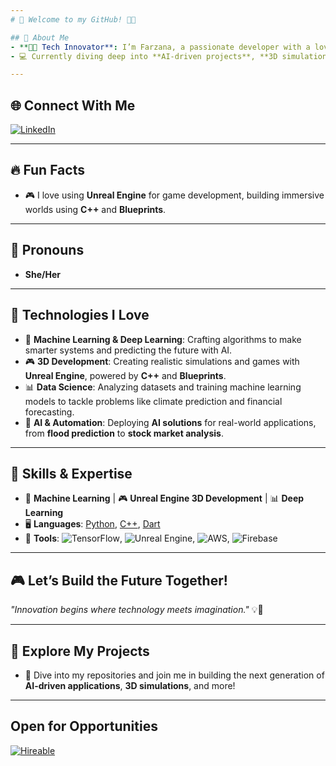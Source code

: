 ```yaml
---
# 👋 Welcome to my GitHub! 🚀✨

## 🚀 About Me  
- **👩‍💻 Tech Innovator**: I’m Farzana, a passionate developer with a love for **machine learning**, **deep learning**, **3D development**, and **game development**. I specialize in using technologies like **Unreal Engine** and **C++** to create immersive experiences and cutting-edge solutions.  
- 💻 Currently diving deep into **AI-driven projects**, **3D simulations**, and **game development** with a focus on building real-world applications through innovative technologies.  

---
```


## 🌐 Connect With Me  
[![LinkedIn](https://img.shields.io/badge/LinkedIn-FARZANA%20ABDULZADA-blue)](https://www.linkedin.com/in/farzana-abdulzada-5382a7295/)

---

## 🔥 Fun Facts  
- 🎮 I love using **Unreal Engine** for game development, building immersive worlds using **C++** and **Blueprints**.  

---

## 🌟 Pronouns  
- **She/Her**

---

## 🚀 Technologies I Love  
- 🧠 **Machine Learning & Deep Learning**: Crafting algorithms to make smarter systems and predicting the future with AI.  
- 🎮 **3D Development**: Creating realistic simulations and games with **Unreal Engine**, powered by **C++** and **Blueprints**.  
- 📊 **Data Science**: Analyzing datasets and training machine learning models to tackle problems like climate prediction and financial forecasting.  
- 🔧 **AI & Automation**: Deploying **AI solutions** for real-world applications, from **flood prediction** to **stock market analysis**.

---

## 📌 Skills & Expertise  
- 🧠 **Machine Learning** | 🎮 **Unreal Engine 3D Development** | 📊 **Deep Learning**  
- 🖥️ **Languages**: [Python](https://www.python.org/), [C++](https://isocpp.org/), [Dart](https://dart.dev/)  
- 🔧 **Tools**: ![TensorFlow](https://img.shields.io/badge/TensorFlow-FF6F00?style=flat-square&logo=tensorflow&logoColor=white), ![Unreal Engine](https://img.shields.io/badge/Unreal_Engine-0E1128?style=flat-square&logo=unreal-engine&logoColor=white), ![AWS](https://img.shields.io/badge/AWS-232F3E?style=flat-square&logo=amazon-aws&logoColor=white), ![Firebase](https://img.shields.io/badge/Firebase-FFCA28?style=flat-square&logo=firebase&logoColor=white)  

---

## 🎮 Let’s Build the Future Together!  
_"Innovation begins where technology meets imagination."_ 💡🚀

---

## 🔗 Explore My Projects  
- 📂 Dive into my repositories and join me in building the next generation of **AI-driven applications**, **3D simulations**, and more!

---

## Open for Opportunities
[![Hireable](https://img.shields.io/badge/Hireable-yes-green)](https://github.com/prof.hireable)
